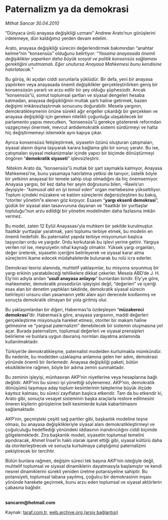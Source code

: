 # Paternalizm ya da demokrasi

*Mithat Sancar 30.04.2010*

<div class="yazi"><p>“Dünyaca ünlü anayasa değişikliği uzmanı” Andrew Arato’nun görüşlerini irdelemeye, dün kaldığımız yerden devam edelim.</p>
<p>Arato, anayasa değişikliği sürecini değerlendirmek bakımından “anahtar kelime”nin “konsensüs” olduğunu belirtiyor: “<i>Yasama anayasada önemli değişiklikler yaparken daha büyük sosyal ve politik konsensüs sağlaması gerektiğini unutmamalı. Eğer unutursa Anayasa Mahkemesi bunu kendisine hatırlatacak.</i>” </p>
<p>Bu görüş, iki açıdan ciddi sorunlarla yüklüdür. Bir defa, yeni bir anayasa yapılırken veya anayasada önemli değişiklikler gerçekleştirilirken geniş bir konsensüsün yararlı ve arzu edilir bir şey olduğu şüphesizdir. Ancak “konsensüs”ü, somut toplumsal şartları ve siyasal dengeleri hesaba katmadan, anayasa değişikliğinin mutlak şartı haline getirmek, bazen değişimi imkânsızlaştırmak sonucunu doğurabilir. Mesela yargının, demokratikleşmenin önüne sürekli ağır engeller çıkardığı bir gerçekken ve anayasa değişikliği için gereken nitelikli çoğunluğa ulaşabilecek bir parlamento yapısı mevcutken, “konsensüs”ü gerekçe göstererek reformdan vazgeçmeyi önermek, mevcut antidemokratik sistemi sürdürmeyi ve hatta hiç değiştirmemeyi istemekle aynı kapıya çıkar. </p>
<p>Ayrıca konsensüsü fetişleştirmek, siyasetin özünü oluşturan çatışmaları, siyasal alanın dışına taşıyarak karara bağlama gibi bir sonuç yaratır. Bu ise, çatışmaları siyasal mekanizmalar içinde yapıcı bir biçimde dönüştürmeyi öngören “<b>demokratik siyaseti</b>” işlevsizleştirir. </p>
<p> Nitekim Arato da, “konsensüs”ü mutlak bir şart saymakla kalmıyor, Anayasa Mahkemesi’ne, bunu yasamaya hatırlatma yetkisi de tanıyor; üstelik böyle bir yetkinin anayasal bir temele sahip olup olmadığını da hiç önemsemiyor. Anayasa yargısı, bir kez daha her şeyin doğrusunu bilen, –Rawls’un deyişiyle- “<i>kamusal aklı en iyi temsil eden</i>” organ mertebesine yükseltiliyor. Toplum içindeki müzakere ve katılım süreçlerini değersizleştiren bu bakış, “otoriter yönetim”e alenen göz kırpıyor. Esasen “<b>yargı eksenli demokrasi</b>”, güdük bir siyasal alan tasavvuruna dayanan ve “itaatkâr bir yurttaşlar topluluğu”nun arzu edildiği bir yönetim modelinden daha fazlasına imkân vermez.</p>
<p>Bu model, zaten 12 Eylül Anayasası’yla muhkem bir şekilde kurulmuştur. İtaatkâr yurttaşlar yaratmak, yani toplumu terbiye etmek, bu modelin en önemli hedefidir. Bu paternalist yapıda terbiye misyonunun başlıca taşıyıcıları ordu ve yargıdır. Ordu korkutarak bu işlevi yerine getirir. Yargıya verilen rol ise, meşruiyetin nihaî kaynağı olmaktır. Yüksek yargı organları, değer üreterek, siyasetin içeriğini belirleyerek ve siyasal karar alma süreçlerini ikame edecek müdahalelerde bulunarak bu rolü icra ederler.</p>
<p>Demokrasi teorisi alanında, muhtelif yaklaşımlar, bu misyona soyunmuş bir yargı erkinin yaratabileceği tehlikelere dikkat çekerler. Mesela ABD’de J. H. Ely’nin adıyla anılan “<b>usulî anayasa anlayışı</b>” bunlardan biridir. Ely’ye göre, mahkemeler, demokratik prosedürün işleyişini değil, “değerleri” ve içeriği esas alan bir denetim yaptıkları takdirde, demokratik siyasal sürecin belirleyici unsuru olan yasamanın yetki alanı aşırı derecede kısıtlanmış ve sonuçta demokratik olmayan bir yola girilmiş olur. </p>
<p>Bu yaklaşımlardan bir diğeri, Habermas’la özdeşleşen “<b>müzakereci demokrasi</b>”dir. Habermas’a göre, anayasa yargısının, maddi değerleri gerçekleştirme misyonuyla hareket etmesi, otoriter bir makam haline gelmesine ve “yargısal paternalizm” denebilecek bir sistemin oluşmasına yol açar. Burada paternalizm, toplumsal değerleri ve siyasal prensipleri belirleme ve bunlara uygun davranış normları dayatma anlamında kullanılmaktadır.</p>
<p>Türkiye’de demokratikleşme, paternalist modelden kurtulmakla mümkündür. Bu nedenle, bu modelden uzaklaşma anlamına gelen her adım, demokrasi yönünde önemli bir ilerlemedir. Anayasa değişikliği paketi, bütün eksikliklerine rağmen, böyle bir adıma zemin sunmaktadır. </p>
<p>Bu zeminin işleyişi, münhasıran AKP’nin niyetlerine veya hesaplarına bağlı değildir. AKP’nin bu süreci iyi yönettiği söylenemez. AKP’nin, demokratik dönüşümü taşımaya aday toplum kesimlerinin taleplerine büyük ölçüde kayıtsız kalması, bu süreci zayıflatan başlıca etkendir. Tam da bu etkendir ki, Arato gibi, sonuçta vesayet sisteminin başka araçlarla restore edilmesini öneren kişilerin görüşlerine belli kesimlerde kulak kabartılmasını sağlamaktadır. </p>
<p>AKP’nin, geçmişteki çeşitli sağ partiler gibi, başkanlık modeline teşne olması, bu anayasa değişiklikleriyle siyasal alanı demokratikleştirmeyi ve çoğulculuğu hedeflediği yönündeki iddiasının inandırıcılığını ciddi biçimde gölgelemektedir. Zira başkanlık modeli, siyasetin toplumsal temelini aşındıracak, Ahmet İnsel’in haklı olarak işaret ettiği gibi, siyasal kültürü daha da otoriterleştirecek ve sonuçta kurtulmaya çalıştığımız paternalizmi pekiştirecek bir tercihtir. </p>
<p>Bütün bunlara rağmen, değişim süreci tek başına AKP’nin isteğiyle değil, muhtelif toplumsal ve siyasal dinamiklerin dayatmasıyla başlamıştır ve kendi nesnel dinamiklerini sürekli yeniden üretme potansiyeline sahiptir. Bu potansiyeli, toplumsal tabana yayılmış, çoğulcu bir demokrasinin inşası yönünde harekete geçirmek, bunu arzu eden toplumsal ve siyasal aktörlerin çabasına bağlıdır.</p>
<p><b><br/>sancarm@hotmail.com</b></p></div>

Kaynak: [taraf.com.tr](http://www.taraf.com.tr:80/makale/11100.htm), [web.archive.org (arşiv bağlantısı)](http://web.archive.org/web/20100502031406/http://www.taraf.com.tr:80/makale/11100.htm)
